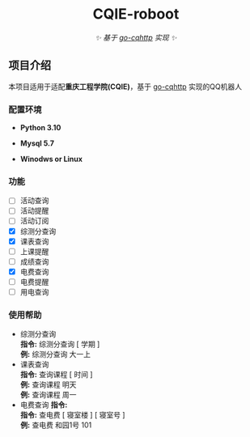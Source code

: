 <div align="center">

# CQIE-roboot
_✨ 基于 [go-cqhttp](https://github.com/Mrs4s/go-cqhttp) 实现 ✨_  

</div>

## 项目介绍

本项目适用于适配**重庆工程学院(CQIE)**，基于 [go-cqhttp](https://github.com/Mrs4s/go-cqhttp) 实现的QQ机器人

### 配置环境

- **Python 3.10**

- **Mysql 5.7**

- **Winodws or Linux**

### 功能

- [ ] 活动查询
- [ ] 活动提醒
- [ ] 活动订阅
- [x] 综测分查询
- [x] 课表查询
- [ ] 上课提醒
- [ ] 成绩查询
- [x] 电费查询
- [ ] 电费提醒
- [ ] 用电查询

### 使用帮助
 - 综测分查询  
**指令:** 综测分查询 [ 学期 ]  
**例:**  综测分查询  大一上
- 课表查询  
**指令:** 查询课程 [ 时间 ]  
**例:**  查询课程  明天  
**例:**  查询课程  周一
- 电费查询
**指令:**  
**指令:** 查电费 [ 寝室楼 ] [ 寝室号 ]  
**例:** 查电费 和园1号 101